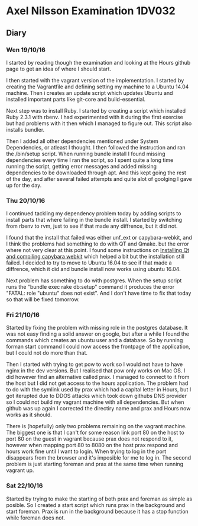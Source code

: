 # Axel Nilsson Examination 1DV032

## Diary
### Wen 19/10/16
I started by reading though the examination and looking at the Hours github page to get an idea of where I should start.

I then started with the vagrant version of the implementation. I started by creating the Vagrantfile and defining setting my machine to a Ubuntu 14.04 machine. Then i creates an update script which updates Ubuntu and installed important parts like git-core and build-essential.

Next step was to install Ruby. I started by creating a script which installed Ruby 2.3.1 with rbenv. I had experimented with it during the first exercise but had problems with it then which I managed to figure out. This script also installs bundler.

Then I added all other dependencies mentioned under System Dependencies, or atleast I thought. I then followed the instruction and ran the /bin/setup script. When running bundle install I found missing dependencies every time I ran the script, so I spent quite a long time running the script, getting error messages and added missing dependencies to be downloaded through apt. And this kept going the rest of the day, and after several failed attempts and quite alot of goolging I gave up for the day.

### Thu 20/10/16
I continued tackling my dependency problem today by adding scripts to install parts that where failing in the bundle install. I started by switching from rbenv to rvm, just to see if that made any diffrence, but it did not.

I found that the install that failed was either unf_ext or capybara-webkit, and I think the problems had something to do with QT and Qmake. but the error where not very clear at this point. I found some instructions on [Installing Qt and compiling capybara webkit](https://github.com/thoughtbot/capybara-webkit/wiki/Installing-Qt-and-compiling-capybara-webkit#ubuntu-trusty-1404) which helped a bit but the installation still failed. I decided to try to move to Ubuntu 16.04 to see if that made a diffrence, which it did and bundle install now works using ubuntu 16.04.

Next problem has something to do with postgres. When the setup script runs the "bundle exec rake db:setup" command it produces the error "FATAL:  role "ubuntu" does not exist". And I don't have time to fix that today so that will be fixed tomorrow.

### Fri 21/10/16
Started by fixing the problem with missing role in the postgres database. It was not easy finding a solid answer on google, but after a while I found the commands which creates an ubuntu user and a database. So by running forman start command I could now access the frontpage of the application, but I could not do more than that.

Then I started with trying to get pow to work so I would not have to have nginx in the dev versions. But I realised that pow only works on Mac OS. I did however find an alternative called prax. I managed to connect to it from the host but I did not get access to the hours application. The problem had to do with the symlink used by prax which had a capital letter in Hours, but I got iterupted due to DDOS attacks which took down githubs DNS provider so I could not build my vagrant machine with all dependencies. But when github was up again I corrected the directiry name and prax and Hours now works as it should.

There is (hopefully) only two problems remaining on the vagrant machine. The biggest one is that I can't for some reason link port 80 on the host to port 80 on the guest in vagrant because prax does not respond to it, however when mapping port 80 to 8080 on the host prax respond and hours work fine until I want to login. When trying to log in the port disappears from the browser and it's imposible for me to log in. The second problem is just starting foreman and prax at the same time when running vagrant up.

### Sat 22/10/16
Started by trying to make the starting of both prax and foreman as simple as posible. So I created a start script which runs prax in the background and start foreman. Prax is run in the background because it has a stop function while foreman does not.
